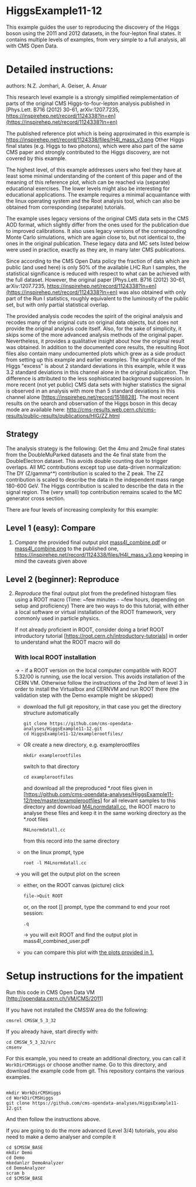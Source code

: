 # HiggsExample11-12
This example guides the user to reproducing the discovery of the Higgs boson using the 2011 and 2012 datasets, in the four-lepton final states. It contains multiple levels of examples, from very simple to a full analysis, all with CMS Open Data.

# Detailed instructions:

authors: N.Z. Jomhari, A. Geiser, A. Anuar 

This research level example is a strongly simplified reimplementation of 
parts of the original CMS Higgs-to-four-lepton analysis published in
[Phys.Lett. B716 (2012) 30-61,  arXiv:1207.7235, 
https://inspirehep.net/record/1124338?ln=en](https://inspirehep.net/record/1124338?ln=en)

The published reference plot which is being approximated in this example is  
https://inspirehep.net/record/1124338/files/H4l_mass_v3.png
Other Higgs final states (e.g. Higgs to two photons), which were also part of 
the same CMS paper and strongly contributed to the Higgs discovery, are not 
covered by this example. 

The highest level, of this example addresses users who feel they have at least 
some minimal understanding of the content of this paper and of the meaning 
of this reference plot, which can be reached via (separate) educational 
exercises. 
The lower levels might also be interesting for educational applications.
The example requires a minimal acquaintance with the linux operating system 
and the Root analysis tool, which can also be obtained from corresponding 
(separate) tutorials.

The example uses legacy versions of the original CMS data sets in the 
CMS AOD format, which slightly differ from the ones used for the 
publication due to improved calibrations. It also uses legacy versions of the 
corresponding Monte Carlo simulations, which are again close to, but not 
identical to, the ones in the original publication. These legacy data and MC 
sets listed below were used in practice, exactly as they are, in many later CMS
publications.

Since according to the CMS Open Data policy the fraction of data which are 
public (and used here) is only 50% of the available LHC Run I samples, 
the statistical significance is reduced with respect to what can be 
achieved with the full dataset. However, the original paper 
[Phys.Lett. B716 (2012) 30-61,  arXiv:1207.7235, 
https://inspirehep.net/record/1124338?ln=en](https://inspirehep.net/record/1124338?ln=en)
was also obtained with only part of the Run I statistics, roughly
equivalent to the luminosity of the public set, but with only partial 
statistical overlap.

The provided analysis code recodes the spirit of the original 
analysis and recodes many of the original cuts on original data objects, 
but does not provide the original analysis code itself. Also, for the sake of
simplicity, it skips some of the more advanced analysis methods of the 
original paper. Nevertheless, it provides a qualitative insight about how the 
original result was obtained. In addition to the documented core results, 
the resulting Root files also contain many undocumented plots which grew 
as a side product from setting up this example and earlier examples.
The significance of the Higgs "excess" is about 2 standard deviations in 
this example, while it was 3.2 standard deviations in this channel alone 
in the original publication. The difference is attributed to the less 
sophisticated background suppression.
In more recent (not yet public) CMS data sets with higher statistics the 
signal is observed in an analysis with more than 5 standard 
deviations in this channel alone [https://inspirehep.net/record/1518828]. 
The most recent results on the search and observation of the Higgs boson 
in this decay mode are available here: http://cms-results.web.cern.ch/cms-results/public-results/publications/HIG/ZZ.html


## Strategy 

The analysis strategy is the following: Get the 4mu and 2mu2e final states 
from the DoubleMuParked datasets and the 4e final state from the 
DoubleElectron dataset. This avoids double counting due to trigger overlaps.
All MC contributions except top use data-driven normalization:
The DY (Z/gamma^*) contribution is scaled to the Z peak.
The ZZ contribution is scaled to describe the data in the independent 
mass range 180-600 GeV.
The Higgs contribution is scaled to describe the data in the signal region.
The (very small) top contribution remains scaled to the MC generator cross 
section.     

There are four levels of increasing complexity for this example:

## Level 1 (easy): Compare

1. *Compare* the provided final output plot 
   [mass4l_combine.pdf](https://raw.githubusercontent.com/cms-opendata-analyses/HiggsExample11-12/master/mass4l_combine.pdf)
   or 
   [mass4l_combine.png](https://raw.githubusercontent.com/cms-opendata-analyses/HiggsExample11-12/master/mass4l_combine.png)
   to the published one, 
   https://inspirehep.net/record/1124338/files/H4l_mass_v3.png
   keeping in mind the caveats given above 

## Level 2 (beginner): Reproduce

2. *Reproduce* the final output plot from the predefined histogram files 
   using a ROOT macro 
   (Time: ~few minutes - ~few hours, depending on setup and proficiency)
   There are two ways to do this tutorial, with either a local software or virtual installation of the ROOT framework,  very commonly used in particle physics. 
   
   If not already proficient in ROOT, consider doing a brief ROOT 
   introductory tutorial [https://root.cern.ch/introductory-tutorials] in order to understand what the ROOT 
   macro will do 

   ### With local ROOT installation
   -> - if a ROOT version on the local computer compatible with ROOT 5.32/00 
        is running, use the local version. This avoids installation of the CERN VM.
        Otherwise follow the instructions of the 2nd item of level 3 
        in order to install the Virtualbox and CERNVM and run ROOT there
        (the validation step with the Demo example might be skipped) 
      - download the full git repository, in that case you get the directory structure automatically 

        ```
        git clone https://github.com/cms-opendata-analyses/HiggsExample11-12.git
        cd HiggsExample11-12/examplerootfiles/
        ```
        
      - OR create a new directory, e.g. examplerootfiles 
      
        ```      
        mkdir examplerootfiles
        ```
      
        switch to that directory 
        
        ```
        cd examplerootfiles
        ```
        
        and download all the preproduced *.root files given in 
        [https://github.com/cms-opendata-analyses/HiggsExample11-12/tree/master/examplerootfiles] for all relevant samples to this directory 
        and download [M4Lnormdatall.cc](https://raw.githubusercontent.com/cms-opendata-analyses/HiggsExample11-12/master/examplerootfiles/M4Lnormdatall.cc), the ROOT macro to analyse these files and keep it in the same working directory as the *.root files
      
         ```
         M4Lnormdatall.cc 
         ```
         
        from this record into the same directory
      - on the linux prompt, type 
      
         ```
         root -l M4Lnormdatall.cc
         ```
      
      -> you will get the output plot on the screen
      - either, on the ROOT canvas (picture) click 
      
         ```
         file->Quit ROOT
         ```
         
        or, on the root [] prompt, type the command to end your root session:
        
         ```
         .q     
         ```
         
        -> you will exit ROOT and find the output plot in 
           mass4l_combined_user.pdf
           
      - you can compare this plot with [the plots provided in 1.](https://github.com/cms-opendata-analyses/HiggsExample11-12/blob/master/README.md#level-1-easy-compare)
<!----
## Level 3 (intermediate): Produce

3. *Produce* a ROOT data input file from original data and MC files for one 
   Higgs signal candidate and for the simulated Higgs signal with reduced 
   statistics (for speed reasons) and reproduce the final output plot 
   containing your own input using a ROOT macro 
   (~few minutes to ~1 hour if Virtual machine is already installed, 
     depending on internet connection and computer performance, up to 
     ~few hours otherwise) 
   -> - if not already done follow instructions in 
        CMS 2011 Virtual Machines: How to install  
        [http://opendata.web.cern.ch/docs/cms-virtual-machine-2011]
        * install VirtualBox
        * install CERNVM Virtual Machine
      - in particular, if not yet done, run the Demo program from  
        * Test and Validate
        (needed by the subsequent program!)
      - replace BuildFile.xml by the version downloaded from this record
      - download HiggsDemoAnalyzer.cc from this record to the /src subdirectory
      - recompile
scram b
      - download demoanalyzer_cfg_level3data.py (data example) and 
        demoanalyzer_cfg_level3MC.py (Higgs simulation example)
      - create datasets directory if not yet existing
mkdir datasets
      - change to this directory
cd datasets
      - download the 2011 JSON validation file from [http://opendata.web.cern.ch/record/1001]
      - if not yet done at level 2, create the directory rootfiles and 
        download all the level 2 root files to this directory (see level 2)
      - run the two analysis jobs (one on data, one on MC, the input files 
        are already predefined) 
cmsRun demoanalyzer_cfg_level3data.py
        -> will produce output file DoubleMuParked2012C_10000_Higgs.root
        containing 1 Higgs candidate from the data
cmsRun demoanalyzer_cfg_level3MC.py
        -> will produce output file Higgs4L1file.root
        containing the Higgs signal distributions with reduced statistics
      - move the two .root files above to the .rootfiles directory, together
        with the predefined files
mv DoubleMuParked2012C_10000_Higgs.root rootfiles/.
mv Higgs4L1file.root rootfiles/.
      - change directory
cd rootfiles
      - download the macro M4Lnormdatall_lvl3.cc
      - on the linux prompt, type 
root -l M4Lnormdatall_lvl3.cc
        -> you will get the output plot on the screen;
        the magenta Higgs signal histogram will now be the one you produced, 
        and the one data event which you have selected will be shown as a blue 
        triangle 
      - either, on the ROOT canvas (picture) click 
file->Quit ROOT
        or, on the root [] prompt, type 
.q     
        -> you will exit ROOT and find the output plot in 
           mass4l_combined_user3.pdf 

## Level 4 (advanced): Full analysis

4. Reproduce the full example analysis 
   (up to ~1 month or more on single CPU with fast internet connection, 
    depending on internet connection speed and computer performance)
      - start by running level 3 and understand what you have done
      - download demoanalyzer_cfg_level4data.py and 
        demoanalyzer_cfg_level4MC.py 
      - at this level, instead of running over a single file, you will run 
        over so-called index files which contain chains of files
      - download all the data index files for the datasets listed in 
        List_indexfile.txt to the datasets directory
      - download the 2011 validation (JSON) file to the datasets directory
        (in which you should already have the 2012 one)
      - download all the MC index files for the MC sets listed in 
        List_indexfile.txt to the MCsets directory (after having created it)
      - edit the relevant demoanalyzer file and insert the index file you 
        want; for data, make sure to use the correct JSON validation file
        in each case; set an outputfile name of your choice for each smaple 
        which you will recognise 
      - run the analysis job (cmsRun demoanalyzer_cfg_level4...) sequentially 
        on all the input samples listed in List_indexfile.txt, i.e. produce 
        all root output files yourself.
        If you have access to a computer farm with local support for the 
        installation of the CMS software (the Open Data team can only provide 
        support for the single virtual machine mode), you may also run 
        the analysis in parallel on different CPUs, correspondingly speeding 
        up the result. 
      - merge all the files from different index files of a dataset by using
        ROOT tools   
      - go to 2., using your own Root output files instead of the predefined 
        ones
--->

# Setup instructions for the impatient

Run this code in CMS Open Data VM [http://opendata.cern.ch/VM/CMS/2011]

If you have not installed the CMSSW area do the following:
```
cmsrel CMSSW_5_3_32
```
If you already have, start directly with:

```
cd CMSSW_5_3_32/src
cmsenv
```


For this example, you need to create an additional directory, you can call it `WorkDirCMSHiggs` or choose another name.
Go to this directory, and download the example code from git. This repository contains the various examples.

```

mkdir WorkDirCMSHiggs
cd WorkDirCMSHiggs
git clone https://github.com/cms-opendata-analyses/HiggsExample11-12.git

```
And then follow the instructions above.

If you are going to do the more advanced (Level 3/4) tutorials, you also need to make a demo analyser and compile it

```
cd $CMSSW_BASE
mkdir Demo
cd Demo
mkedanlzr DemoAnalyzer
cd DemoAnalyzer 
scram b
cd $CMSSW_BASE
```
